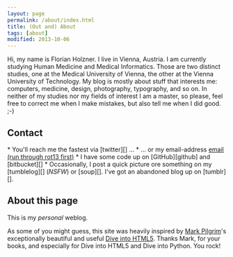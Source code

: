 ```yaml
---
layout: page
permalink: /about/index.html
title: (Out and) About
tags: [about]
modified: 2013-10-06
---
```


Hi, my name is Florian Holzner. I live in Vienna, Austria. I am currently studying Human Medicine and Medical Informatics. Those are two distinct studies, one at the Medical University of Vienna, the other at the Vienna University of Technology. My blog is mostly about stuff that interests me: computers, medicine, design, photography, typography, and so on. In neither of my studies nor my fields of interest I am a master, so please, feel free to correct me when I make mistakes, but also tell me when I did good. ;-)

<h2 id="contact">Contact</h2>
*  You'll reach me the fastest via [twitter][] ...
*  ... or my email-address <a href="ygb:obofpuv\@yninovg.pbz" class="contact-full">email (run through rot13 first)</a>
*  I have some code up on [GitHub][github] and [bitbucket][]
*  Occasionally, I post a quick picture ore something on my [tumblelog][] (<em>NSFW</em>) or [soup][]. I've got an abandoned blog up on [tumblr][].

[twitter]:    https://twitter.com/bobschi "my twitter profile"
[bitbucket]:  https://bitbucket.org/florianholzner "my bitbucket profile"
[github]:     https://github.com/bobschi "my github profile"
[soup]:     http://bobschi.soup.io/ "One of my tumble logs"
[tumblelog]:  http://bobsch.tumblr.com "My tumblr"
[tumblr]:     http://www.tumblr.com/tumblelog/florianholzner "a more serious aproach"

## About this page
This is my <em>personal</em> weblog.

As some of you might guess, this site was heavily inspired by [Mark Pilgrim](http://diveintomark.org/about "Mark's personal about page")'s exceptionally beautiful and useful [Dive into HTML5](http://diveintohtml5.org/ "Dive into HTML5"). Thanks Mark, for your books, and especially for Dive into HTML5 and Dive into Python. You rock!